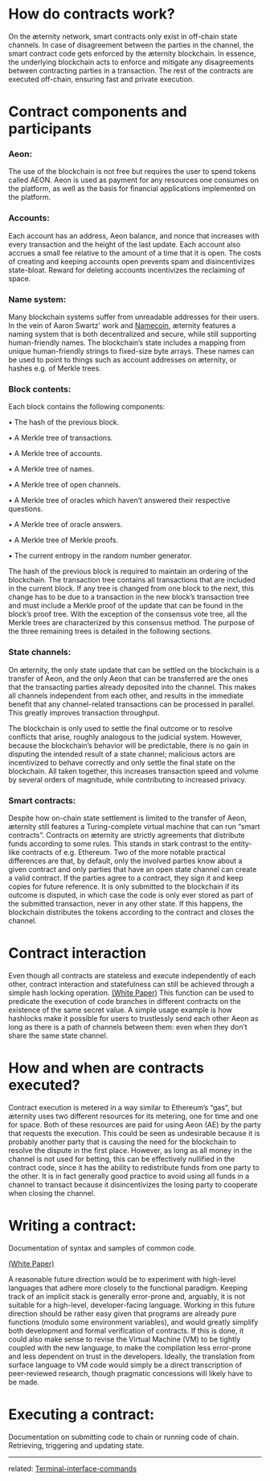 # How do contracts work?

On the æternity network, smart contracts only exist in off-chain state channels. In case of disagreement between the parties in the channel, the smart contract code gets enforced by the æternity blockchain. In essence, the underlying blockchain acts to enforce and mitigate any disagreements between contracting parties in a transaction. The rest of the contracts are executed off-chain, ensuring fast and private execution.

# Contract components and participants

### Aeon: 

The use of the blockchain is not free but requires the user to spend tokens called AEON. Aeon is used as payment for any resources one consumes on the platform, as well as the basis for financial applications implemented on the platform.

### Accounts:

Each account has an address, Aeon balance,  and nonce that increases with every transaction and the height of the last update. Each account also accrues a small fee relative to the amount of a time that it is open. The costs of creating and keeping accounts open prevents spam and disincentivizes state-bloat. Reward for deleting accounts incentivizes the reclaiming of space.

### Name system: 

Many blockchain systems suffer from unreadable addresses for their users. In the vein of Aaron Swartz’ work and [Namecoin](https://namecoin.org), æternity features a naming system that is both decentralized and secure, while still supporting human-friendly names. The blockchain’s state includes a mapping from unique human-friendly strings to fixed-size byte arrays. These names can be used to point to things such as account addresses on æternity, or hashes e.g. of Merkle trees.

### Block contents: 

Each block contains the following components:

• The hash of the previous block.

• A Merkle tree of transactions.

• A Merkle tree of accounts.

• A Merkle tree of names.

• A Merkle tree of open channels.

• A Merkle tree of oracles which haven’t answered their respective questions.

• A Merkle tree of oracle answers.

• A Merkle tree of Merkle proofs.

• The current entropy in the random number generator.

The hash of the previous block is required to maintain an ordering of the blockchain. The transaction tree contains all transactions that are included in the current block. If any tree is changed from one block to the next, this change has to be due to a transaction in the new block’s transaction tree and must include a Merkle proof of the update that can be found in the block’s proof tree. With the exception of the consensus vote tree, all the Merkle trees are characterized by this consensus method.  The purpose of the three remaining trees is detailed in the following sections.

### State channels:

On æternity, the only state update that can be settled on the blockchain is a transfer of Aeon, and the only Aeon that can be transferred are the ones that the transacting parties already deposited into the channel. This makes all channels
independent from each other, and results in the immediate benefit that any channel-related transactions can be processed in parallel. This greatly improves transaction throughput.

The blockchain is only used to settle the final outcome or to resolve conflicts that arise, roughly analogous to the judicial system. However, because the blockchain’s behavior will be predictable, there is no gain in disputing the intended result of a state channel; malicious actors are incentivized to behave correctly and only settle the final state on the blockchain. All taken together, this increases transaction speed and volume by several orders of magnitude, while contributing to increased privacy.

### Smart contracts:

Despite how on-chain state settlement is limited to the transfer of Aeon, æternity still features a Turing-complete virtual machine that can run “smart contracts”. Contracts on æternity are strictly agreements that distribute funds according to some rules. This stands in stark contrast to the entity-like contracts of e.g. Ethereum. Two of the more notable practical differences are that, by default, only the involved parties know about a given contract and only parties that have an open state channel can create a valid contract. If the parties agree to a contract, they sign it and keep copies for future reference. It is only submitted to the blockchain if its outcome is disputed, in which case the code is only ever stored as part of the submitted transaction, never in any other state. If this happens, the blockchain distributes the tokens according to the contract and closes the channel.

# Contract interaction

Even though all contracts are stateless and execute independently of each other, contract interaction and statefulness can still be achieved through a simple hash locking operation. [(White Paper)](http://blockchain.aeternity.com/%C3%A6ternity-blockchain-whitepaper.pdf) This function can be used to predicate
the execution of code branches in different contracts on the existence of the same secret value. A simple usage example is how hashlocks make it possible for users to trustlessly send each other Aeon as long as there is a path of channels between them: even when they don’t share the same state channel.


# How and when are contracts executed?

Contract execution is metered in a way similar to Ethereum’s “gas”, but æternity uses two different resources for its metering, one for time and one for space. Both of these resources are paid for using Aeon (AE) by the party that requests the execution. This could be seen as undesirable because it is probably another party that is causing the need for the blockchain to resolve the dispute in the first place. However, as long as all money in the channel is not used for betting, this can be effectively nullified in the contract code, since it has the ability to redistribute funds from one party to the other. It is in fact generally good practice to avoid using all funds in a channel to transact because it disincentivizes the losing party to cooperate when closing the channel.

# Writing a contract:
Documentation of syntax and samples of common code.

[(White Paper)](http://blockchain.aeternity.com/%C3%A6ternity-blockchain-whitepaper.pdf) 

A reasonable future direction would be to experiment with high-level languages that adhere more closely to the functional paradigm. Keeping track of an implicit stack is generally error-prone and, arguably, it is not suitable for a high-level, developer-facing language. Working in this future direction should be rather easy given that programs are already pure functions (modulo some environment variables), and would greatly simplify both development and formal verification of contracts. If this is done, it could also make sense to revise the Virtual Machine (VM) to be tightly coupled with the new language, to make the compilation less error-prone and less dependent on trust in the developers. Ideally, the translation from surface language to VM code would simply be a direct transcription of peer-reviewed research, though pragmatic concessions will likely have to be made.

# Executing a contract: 
Documentation on submitting code to chain or running code of chain. Retrieving, triggering and updating state.

***
related: [Terminal-interface-commands](Terminal-interface-commands#contracts)